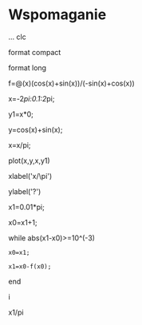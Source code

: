 Wspomaganie
===========

...
clc

format compact

format long

f=@(x)(cos(x)+sin(x))/(-sin(x)+cos(x))


x=-2*pi:0.1:2*pi;

y1=x*0;

y=cos(x)+sin(x);

x=x/pi;

plot(x,y,x,y1)

xlabel('x/\pi')

ylabel('?')


x1=0.01*pi;

x0=x1+1;

while abs(x1-x0)>=10^(-3)

    x0=x1;
    
    x1=x0-f(x0);
    
end

i

x1/pi
